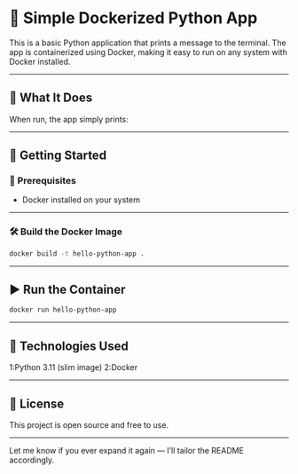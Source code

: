 # 🐳 Simple Dockerized Python App

This is a basic Python application that prints a message to the terminal. The app is containerized using Docker, making it easy to run on any system with Docker installed.

---

## 📝 What It Does

When run, the app simply prints:


---

## 🚀 Getting Started

### 🔧 Prerequisites

- Docker installed on your system

---

### 🛠 Build the Docker Image

```bash
docker build -t hello-python-app .
```
---
## ▶️ Run the Container
```bash
docker run hello-python-app
```
---

## 🧰 Technologies Used
1:Python 3.11 (slim image)
2:Docker

---

## 🔖 License
This project is open source and free to use.

---

Let me know if you ever expand it again — I’ll tailor the README accordingly.


